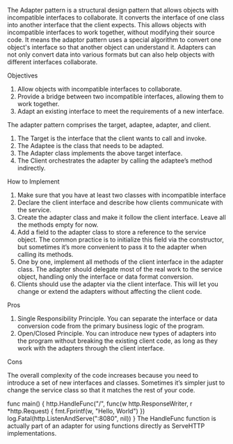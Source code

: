 The Adapter pattern is a structural design pattern that allows objects with incompatible interfaces to collaborate. It converts the interface of one
class into another interface that the client expects. This allows objects with incompatible interfaces to work together, without modifying their source
code. It means the adaptor pattern uses a special algorithm to convert one object's interface so that another object can understand it. Adapters can not
only convert data into various formats but can also help objects with different interfaces collaborate.

Objectives

1. Allow objects with incompatible interfaces to collaborate.
2. Provide a bridge between two incompatible interfaces, allowing them to work together.
3. Adapt an existing interface to meet the requirements of a new interface.

The adapter pattern comprises the target, adaptee, adapter, and client.

1. The Target is the interface that the client wants to call and invoke.
2. The Adaptee is the class that needs to be adapted.
3. The Adapter class implements the above target interface.
4. The Client orchestrates the adapter by calling the adaptee’s method indirectly.

How to Implement

1. Make sure that you have at least two classes with incompatible interface
2. Declare the client interface and describe how clients communicate with the service.
3. Create the adapter class and make it follow the client interface. Leave all the methods empty for now.
4. Add a field to the adapter class to store a reference to the service object. The common practice is to initialize this field via the constructor, but
   sometimes it’s more convenient to pass it to the adapter when calling its methods.
5. One by one, implement all methods of the client interface in the adapter class. The adapter should delegate most of the real work to the service
   object, handling only the interface or data format conversion.
6. Clients should use the adapter via the client interface. This will let you change or extend the adapters without affecting the client code.

Pros

1. Single Responsibility Principle. You can separate the interface or data conversion code from the primary business logic of the program.
2. Open/Closed Principle. You can introduce new types of adapters into the program without breaking the existing client code, as long as they work with
   the adapters through the client interface.

Cons

The overall complexity of the code increases because you need to introduce a set of new interfaces and classes. Sometimes it’s simpler just to change
the service class so that it matches the rest of your code.

func main() { http.HandleFunc("/", func(w http.ResponseWriter, r *http.Request) { fmt.Fprintf(w, "Hello, World")
})
log.Fatal(http.ListenAndServe(":8080", nil))
} The HandleFunc function is actually part of an adapter for using functions directly as ServeHTTP implementations.
